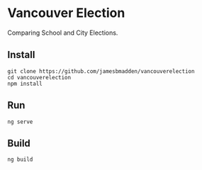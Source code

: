 # Vancouver Election
Comparing School and City Elections.

## Install
```
git clone https://github.com/jamesbmadden/vancouverelection
cd vancouverelection
npm install
```

## Run
```
ng serve
```

## Build
```
ng build
```